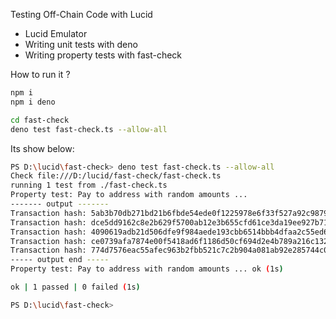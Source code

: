  Testing Off-Chain Code with Lucid
- Lucid Emulator
- Writing unit tests with deno
- Writing property tests with fast-check

How to run it ?

```bash
npm i
npm i deno
```
```bash
cd fast-check
deno test fast-check.ts --allow-all
```
Its show below: 
```bash
PS D:\lucid\fast-check> deno test fast-check.ts --allow-all
Check file:///D:/lucid/fast-check/fast-check.ts
running 1 test from ./fast-check.ts
Property test: Pay to address with random amounts ...
------- output -------
Transaction hash: 5ab3b70db271bd21b6fbde54ede0f1225978e6f33f527a92c98798c9ffc1a10b
Transaction hash: dce5dd9162c8e2b629f5700ab12e3b655cfd61ce3da19ee927b71f03200486ff
Transaction hash: 4090619adb21d506dfe9f984aede193cbb6514bbb4dfaa2c55ed69e1eccfbd8f
Transaction hash: ce0739afa7874e00f5418ad6f1186d50cf694d2e4b789a216c132b7d4a3df8a4
Transaction hash: 774d7576eac55afec963b2fbb521c7c2b904a081ab92e285744c0c8cfe94bee2
----- output end -----
Property test: Pay to address with random amounts ... ok (1s)

ok | 1 passed | 0 failed (1s)

PS D:\lucid\fast-check> 
```